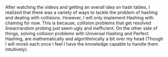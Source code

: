 After watching the videos and getting an overall idea on hash tables, I realized
that there was a variety of ways to tackle the problem of hashing and dealing with
collisions. However, I will only implement Hashing with chaining for now. This is
because, collision problems that get resolved linear/random probing just seem
ugly and inefficient. On the other side of things, solving collision problems with
Universal Hashing and Perfect Hashing, are mathematically and algorithmically
a bit over my head (Though I will revisit each once I feel I have the knowledge
capable to handle them intuitively).